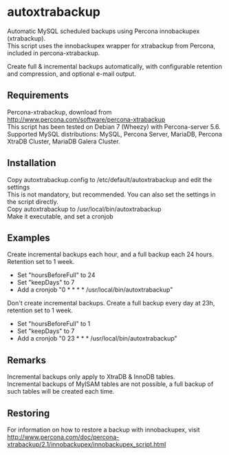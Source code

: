 autoxtrabackup
==============

Automatic MySQL scheduled backups using Percona innobackupex (xtrabackup).  
This script uses the innobackupex wrapper for xtrabackup from Percona, included in percona-xtrabackup.

Create full & incremental backups automatically, with configurable retention and compression, and optional e-mail output.

Requirements
------------
Percona-xtrabackup, download from http://www.percona.com/software/percona-xtrabackup  
This script has been tested on Debian 7 (Wheezy) with Percona-server 5.6.  
Supported MySQL distributions: MySQL, Percona Server, MariaDB, Percona XtraDB Cluster, MariaDB Galera Cluster.

Installation
------------
Copy autoxtrabackup.config to /etc/default/autoxtrabackup and edit the settings  
This is not mandatory, but recommended. You can also set the settings in the script directly.  
Copy autoxtrabackup to /usr/local/bin/autoxtrabackup  
Make it executable, and set a cronjob  

Examples
---------
Create incremental backups each hour, and a full backup each 24 hours. Retention set to 1 week.  
  - Set "hoursBeforeFull" to 24  
  - Set "keepDays" to 7  
  - Add a cronjob "0 * * * * /usr/local/bin/autoxtrabackup"

Don't create incremental backups. Create a full backup every day at 23h, retention set to 1 week.
  - Set "hoursBeforeFull" to 1
  - Set "keepDays" to 7
  - Add a cronjob "0 23 * * * /usr/local/bin/autoxtrabackup"

Remarks
-------
Incremental backups only apply to XtraDB & InnoDB tables.  
Incremental backups of MyISAM tables are not possible, a full backup of such tables will be created each time.  

Restoring
---------
For information on how to restore a backup with innobackupex, visit http://www.percona.com/doc/percona-xtrabackup/2.1/innobackupex/innobackupex_script.html
